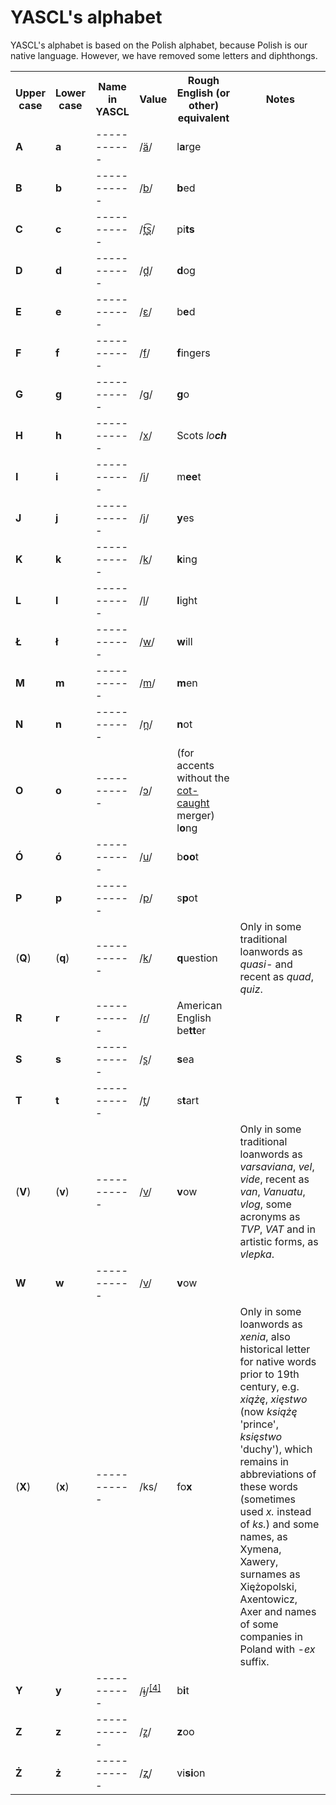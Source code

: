 # YASCL's alphabet

YASCL's alphabet is based on the Polish alphabet, because Polish is our native language. However, we have removed some letters and diphthongs.


<table class="wikitable">
    <tbody>
        <tr>
            <th>Upper<br>case</th>
            <th>Lower<br>case</th>
            <th>Name in YASCL</th>
            <th>Value</th>
            <th>Rough English (or<br>other) equivalent</th>
            <th>Notes</th>
        </tr>
        <tr>
            <td><b>A</b></td>
            <td><b>a</b></td>
            <td><i>-----------</i></td>
            <td><span class="IPA nowrap" title="Representation in the International Phonetic Alphabet (IPA)">/<a href="https://en.wikipedia.org/wiki/Open_central_unrounded_vowel" title="Open central unrounded vowel">ä</a>/</span></td>
            <td>l<b>a</b>rge</td>
            <td></td>
        </tr>
        <tr>
            <td><b>B</b></td>
            <td><b>b</b></td>
            <td><i>-----------</i></td>
            <td><span class="IPA nowrap" title="Representation in the International Phonetic Alphabet (IPA)">/<a href="https://en.wikipedia.org/wiki/Voiced_bilabial_plosive" title="Voiced bilabial plosive">b</a>/</span></td>
            <td><b>b</b>ed<i></i></td>
            <td></td>
        </tr>
        <tr>
            <td><b>C</b></td>
            <td><b>c</b></td>
            <td><i>-----------</i></td>
            <td><span class="IPA nowrap" title="Representation in the International Phonetic Alphabet (IPA)">/<a href="https://en.wikipedia.org/wiki/Voiceless_dental_affricate" title="Voiceless dental affricate">t̪͡s̪</a>/</span></td>
            <td>pi<b>ts</b></td>
            <td></td>
        </tr>
        <tr>
            <td><b>D</b></td>
            <td><b>d</b></td>
            <td><i>-----------</i></td>
            <td><span class="IPA nowrap" title="Representation in the International Phonetic Alphabet (IPA)">/<a href="https://en.wikipedia.org/wiki/Voiced_dental_plosive" class="mw-redirect" title="Voiced dental plosive">d̪</a>/</span></td>
            <td><b>d</b>og</td>
            <td></td>
        </tr>
        <tr>
            <td><b>E</b></td>
            <td><b>e</b></td>
            <td><i>-----------</i></td>
            <td><span class="IPA nowrap" title="Representation in the International Phonetic Alphabet (IPA)">/<a href="https://en.wikipedia.org/wiki/Open-mid_front_unrounded_vowel" title="Open-mid front unrounded vowel">ɛ</a>/</span></td>
            <td>b<b>e</b>d</td>
            <td></td>
        </tr>
        <tr>
            <td><b>F</b></td>
            <td><b>f</b></td>
            <td><i>-----------</i></td>
            <td><span class="IPA nowrap" title="Representation in the International Phonetic Alphabet (IPA)">/<a href="https://en.wikipedia.org/wiki/Voiceless_labiodental_fricative" title="Voiceless labiodental fricative">f</a>/</span></td>
            <td><b>f</b>ingers</td>
            <td></td>
        </tr>
        <tr>
            <td><b>G</b></td>
            <td><b>g</b></td>
            <td><i>-----------</i></td>
            <td><span class="IPA nowrap" title="Representation in the International Phonetic Alphabet (IPA)">/<a href="https://en.wikipedia.org/wiki/Voiced_velar_plosive" title="Voiced velar plosive">ɡ</a>/</span></td>
            <td><b>g</b>o</td>
            <td></td>
        </tr>
        <tr>
            <td><b>H</b></td>
            <td><b>h</b></td>
            <td><i>-----------</i></td>
            <td><span class="IPA nowrap" title="Representation in the International Phonetic Alphabet (IPA)">/<a href="https://en.wikipedia.org/wiki/Voiceless_velar_fricative" title="Voiceless velar fricative">x</a>/</span></td>
            <td>Scots <i>lo<b>ch</b></i></td>
            <td></td>
        </tr>
        <tr>
            <td><b>I</b></td>
            <td><b>i</b></td>
            <td><i>-----------</i></td>
            <td><span class="IPA nowrap" title="Representation in the International Phonetic Alphabet (IPA)">/<a href="https://en.wikipedia.org/wiki/Close_front_unrounded_vowel" title="Close front unrounded vowel">i</a>/</span></td>
            <td>m<b>ee</b>t</td>
            <td></td>
        </tr>
        <tr>
            <td><b>J</b></td>
            <td><b>j</b></td>
            <td><i>-----------</i></td>
            <td><span class="IPA nowrap" title="Representation in the International Phonetic Alphabet (IPA)">/<a href="https://en.wikipedia.org/wiki/Voiced_palatal_approximant" title="Voiced palatal approximant">j</a>/</span></td>
            <td><b>y</b>es</td>
            <td></td>
        </tr>
        <tr>
            <td><b>K</b></td>
            <td><b>k</b></td>
            <td><i>-----------</i></td>
            <td><span class="IPA nowrap" title="Representation in the International Phonetic Alphabet (IPA)">/<a href="https://en.wikipedia.org/wiki/Voiceless_velar_plosive" title="Voiceless velar plosive">k</a>/</span></td>
            <td><b>k</b>ing</td>
            <td></td>
        <tr>
            <td><b>L</b></td>
            <td><b>l</b></td>
            <td><i>-----------</i></td>
            <td><span class="IPA nowrap" title="Representation in the International Phonetic Alphabet (IPA)">/<a href="https://en.wikipedia.org/wiki/Voiced_alveolar_lateral_approximant" class="mw-redirect" title="Voiced alveolar lateral approximant">l</a>/</span></td>
            <td><b>l</b>ight</td>
            <td></td>
        </tr>
        <tr>
            <td><b>Ł</b></td>
            <td><b>ł</b></td>
            <td><i>-----------</i></td>
            <td><span class="IPA nowrap" title="Representation in the International Phonetic Alphabet (IPA)">/<a href="https://en.wikipedia.org/wiki/Voiced_labial%E2%80%93velar_approximant" title="Voiced labial–velar approximant">w</a>/</span></td>
            <td><b>w</b>ill</td>
            <td></td>
        </tr>
        <tr>
            <td><b>M</b></td>
            <td><b>m</b></td>
            <td><i>-----------</i></td>
            <td><span class="IPA nowrap" title="Representation in the International Phonetic Alphabet (IPA)">/<a href="https://en.wikipedia.org/wiki/Voiced_bilabial_nasal" title="Voiced bilabial nasal">m</a>/</span></td>
            <td><b>m</b>en</td>
            <td></td>
        </tr>
        <tr>
            <td><b>N</b></td>
            <td><b>n</b></td>
            <td><i>-----------</i></td>
            <td><span class="IPA nowrap" title="Representation in the International Phonetic Alphabet (IPA)">/<a href="https://en.wikipedia.org/wiki/Voiced_dental_nasal" class="mw-redirect" title="Voiced dental nasal">n̪</a>/</span></td>
            <td><b>n</b>ot</td>
            <td></td>
        </tr>
        <tr>
            <td><b>O</b></td>
            <td><b>o</b></td>
            <td><i>-----------</i></td>
            <td><span class="IPA nowrap" title="Representation in the International Phonetic Alphabet (IPA)">/<a href="https://en.wikipedia.org/wiki/Open-mid_back_rounded_vowel" title="Open-mid back rounded vowel">ɔ</a>/</span></td>
            <td>(for accents without the <a href="https://en.wikipedia.org/wiki/Cot%E2%80%93caught_merger" title="Cot–caught merger">cot-caught</a> merger) l<b>o</b>ng</td>
            <td></td>
        </tr>
        <tr>
            <td><b>Ó</b></td>
            <td><b>ó</b></td>
            <td><i>-----------</i></td>
            <td><span class="IPA nowrap" title="Representation in the International Phonetic Alphabet (IPA)">/<a href="https://en.wikipedia.org/wiki/Close_back_rounded_vowel" title="Close back rounded vowel">u</a>/</span></td>
            <td>b<b>oo</b>t</td>
            <td></td>
        </tr>
        <tr>
            <td><b>P</b></td>
            <td><b>p</b></td>
            <td><i>-----------</i></td>
            <td><span class="IPA nowrap" title="Representation in the International Phonetic Alphabet (IPA)">/<a href="https://en.wikipedia.org/wiki/Voiceless_bilabial_plosive" title="Voiceless bilabial plosive">p</a>/</span></td>
            <td>s<b>p</b>ot</td>
            <td></td>
        </tr>
        <tr>
            <td>(<b>Q</b>)</td>
            <td>(<b>q</b>)</td>
            <td><i>-----------</i></td>
            <td><span class="IPA nowrap" title="Representation in the International Phonetic Alphabet (IPA)">/<a href="https://en.wikipedia.org/wiki/Voiceless_velar_plosive" title="Voiceless velar plosive">k</a>/</span></td>
            <td><b>q</b>uestion</td>
            <td>Only in some traditional loanwords as <i>quasi-</i> and recent as <i>quad</i>, <i>quiz</i>.</td>
        </tr>
        <tr>
            <td><b>R</b></td>
            <td><b>r</b></td>
            <td><i>-----------</i></td>
            <td><span class="IPA nowrap" title="Representation in the International Phonetic Alphabet (IPA)">/<a href="https://en.wikipedia.org/wiki/Alveolar_tap" class="mw-redirect" title="Alveolar tap">ɾ</a>/</span></td>
            <td>American English be<b>tt</b>er</td>
            <td></td>
        </tr>
        <tr>
            <td><b>S</b></td>
            <td><b>s</b></td>
            <td><i>-----------</i></td>
            <td><span class="IPA nowrap" title="Representation in the International Phonetic Alphabet (IPA)">/<a href="https://en.wikipedia.org/wiki/Voiceless_dental_sibilant_fricative" class="mw-redirect" title="Voiceless dental sibilant fricative">s̪</a>/</span></td>
            <td><b>s</b>ea</td>
            <td></td>
        </tr>
        <tr>
            <td><b>T</b></td>
            <td><b>t</b></td>
            <td><i>-----------</i></td>
            <td><span class="IPA nowrap" title="Representation in the International Phonetic Alphabet (IPA)">/<a href="https://en.wikipedia.org/wiki/Voiceless_dental_plosive" class="mw-redirect" title="Voiceless dental plosive">t̪</a>/</span></td>
            <td>s<b>t</b>art</td>
            <td></td>
        </tr>
        <!--<tr>
            <td><b>U</b></td>
            <td><b>u</b></td>
            <td><i>u</i>, <i>u zwykłe</i> or <i>u otwarte</i></td>
            <td><span class="IPA nowrap" title="Representation in the International Phonetic Alphabet (IPA)">/<a href="https://en.wikipedia.org/wiki/Close_back_rounded_vowel" title="Close back rounded vowel">u</a>/</span></td>
            <td>b<b>oo</b>t</td>
            <td><span class="IPA nowrap" title="Representation in the International Phonetic Alphabet (IPA)">[<a href="https://en.wikipedia.org/wiki/Close_central_rounded_vowel" title="Close central rounded vowel">ʉ</a>]</span> between palatal or palatalized consonants, sometimes <span class="IPA nowrap" title="Representation in the International Phonetic Alphabet (IPA)">[<a href="https://en.wikipedia.org/wiki/Voiced_labial%E2%80%93velar_approximant" title="Voiced labial–velar approximant">w</a>]</span> after vowels</td>
        </tr> -->
        <tr>
            <td>(<b>V</b>)</td>
            <td>(<b>v</b>)</td>
            <td><i>-----------</i></td>
            <td><span class="IPA nowrap" title="Representation in the International Phonetic Alphabet (IPA)">/<a href="https://en.wikipedia.org/wiki/Voiced_labiodental_fricative" title="Voiced labiodental fricative">v</a>/</span></td>
            <td><b>v</b>ow</td>
            <td>Only in some traditional loanwords as <i>varsaviana</i>, <i>vel</i>, <i>vide</i>, recent as <i>van</i>, <i>Vanuatu</i>, <i>vlog</i>, some acronyms as <i>TVP</i>, <i>VAT</i> and in artistic forms, as <i>vlepka</i>.</td>
        </tr>
        <tr>
            <td><b>W</b></td>
            <td><b>w</b></td>
            <td><i>-----------</i></td>
            <td><span class="IPA nowrap" title="Representation in the International Phonetic Alphabet (IPA)">/<a href="https://en.wikipedia.org/wiki/Voiced_labiodental_fricative" title="Voiced labiodental fricative">v</a>/</span></td>
            <td><b>v</b>ow</td>
            <td></td>
        </tr>
        <tr>
            <td>(<b>X</b>)</td>
            <td>(<b>x</b>)</td>
            <td><i>-----------</i></td>
            <td>/ks/</td>
            <td>fo<b>x</b></td>
            <td>Only in some loanwords as <i>xenia</i>, also historical letter for native words prior to 19th century, e.g. <i>xiążę</i>, <i>xięstwo</i> (now <i>książę</i> 'prince', <i>księstwo</i> 'duchy'), which remains in abbreviations of these words (sometimes used <i>x.</i> instead of <i>ks.</i>) and some names, as Xymena, Xawery, surnames as Xiężopolski, Axentowicz, Axer and names of some companies in Poland with <i>-ex</i> suffix.</td>
        </tr>
        <tr>
            <td><b>Y</b></td>
            <td><b>y</b></td>
            <td><i>-----------</i></td>
            <td><span class="IPA nowrap" title="Representation in the International Phonetic Alphabet (IPA)">/<a href="https://en.wikipedia.org/wiki/Close-mid_central_unrounded_vowel" title="Close-mid central unrounded vowel">ɨ</a>/</span><sup class="reference plainlinks nourlexpansion" id="ref_igrek"><a class="external autonumber" href="https://en.wikipedia.org/wiki/Polish_alphabet#endnote_igrek">[4]</a></sup></td>
            <td>b<b>i</b>t</td>
            <td></td>
        </tr>
        <tr>
            <td><b>Z</b></td>
            <td><b>z</b></td>
            <td><i>-----------</i></td>
            <td><span class="IPA nowrap" title="Representation in the International Phonetic Alphabet (IPA)">/<a href="https://en.wikipedia.org/wiki/Voiced_dental_sibilant_fricative" class="mw-redirect" title="Voiced dental sibilant fricative">z̪</a>/</span></td>
            <td><b>z</b>oo</td>
            <td></td>
        </tr>
        <tr>
            <td><b>Ż</b></td>
            <td><b>ż</b></td>
            <td><i>-----------</i></td>
            <td><span class="IPA nowrap" title="Representation in the International Phonetic Alphabet (IPA)">/<a href="https://en.wikipedia.org/wiki/Voiced_retroflex_fricative" title="Voiced retroflex fricative">ʐ</a>/</span></td>
            <td>vi<b>si</b>on</td>
            <td></td>
        </tr>
    </tbody>
</table>